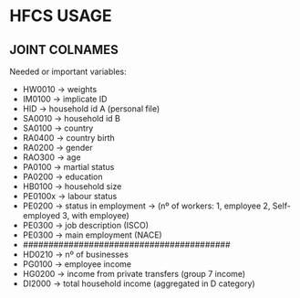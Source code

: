 
# HFCS USAGE

## JOINT COLNAMES

Needed or important variables:

- HW0010 -> weights
- IM0100 -> implicate ID
- HID -> household id A (personal file)
- SA0010 -> household id B
- SA0100 -> country
- RA0400 -> country birth
- RA0200 -> gender
- RAO300 -> age
- PA0100 -> martial status
- PA0200 -> education
- HB0100 -> household size
- PE0100x -> labour status
- PE0200 -> status in employment -> (nº of workers: 1, employee 2, Self-employed 3, with employee)
- PE0300 -> job description (ISCO)
- PE0300 -> main employment (NACE)
- #########################################
- HD0210 -> nº of businesses
- PG0100 -> employee income
- HG0200 -> income from private transfers (group 7 income)
- DI2000 -> total household income (aggregated in D category)
